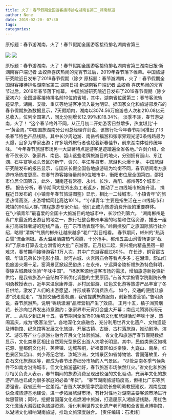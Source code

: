 ```yaml
---
title: 火了！春节假期全国游客接待排名湖南省第三_湖南频道
author: None
date: 2019-02-20- 07:30
tags: 
categories: 
---
```

原标题：春节游湖南，火了！春节假期全国游客接待排名湖南省第三
<!-- more -->
                
<img align="center" border="0" src="http://p1.ifengimg.com/a/2019_08/14304b9350beb55_size139_w518_h352.jpg" />
                
<img align="center" border="0" src="http://p2.ifengimg.com/a/2016/0810/204c433878d5cf9size1_w16_h16.png" />
            
原标题：春节游湖南，火了！春节假期全国游客接待排名湖南省第三湖南日报·新湖南客户端记者 孟姣燕喜庆热闹的元宵节过后，2019年春节落下帷幕。中国旅游研究院近日发布了2019春节假期（除夕
原标题：春节游湖南，火了！春节假期全国游客接待排名湖南省第三
湖南日报·新湖南客户端记者 孟姣燕
喜庆热闹的元宵节过后，2019年春节落下帷幕。
中国旅游研究院近日发布了2019春节假期（除夕至初六）全国游客接待排名前10位的省域，其中，湖南省位居第三；春节客流轨迹显示，湖南、安徽、重庆等地游客净流入最为明显。据国家文化和旅游部发布的春节假期旅游数据显示，7天假期内，湖南以3074.56万旅游总人次和210.08亿元总收入，位列全国第八，同比分别增长12.99%和18.34%。
淡季不淡，春节游湖南，火了！
“这个春节格外不同，从正月初二开始游客日益增多，热度堪比‘十一’黄金周。”中国国旅湖南分公司总经理许剑说，该旅行社今年春节期间推出了13条春节特色产品线路，其中长沙周边游、南岳祈福游和张家界观光游3条线路最为火爆，且多为举家出游；许多境外旅行者也趁着新春佳节，前来湖南体验传统年味。
“今年春节旅游市场另一大显著特点是游客足迹踏遍全省各地。”许剑介绍，全省不仅长沙、张家界、南岳、韶山这些老牌旅游目的地火，分别拥有崀山、东江湖、石牛寨等龙头景区的新宁、资兴、平江等县市，旅游也火爆十足。
中国旅游研究院发布的报告显示，与国庆长假全国各地旅游较为均衡不同，春节期间南方旅游市场热度更高。在春节游客接待量前60位城市中，衡阳市位居全国第四，邵阳市位居全国第五。此外，湖南还有常德、永州、长沙、岳阳、郴州等5个城市上榜。
报告分析，春节期间大批外出务工者返乡，推动了三四线城市旅游升温。
携程近日发布的《小镇青年春节旅游图鉴》显示，相比一二线城市，“小镇青年”的旅游热情高涨，出游增幅同比高达101%。“‘小镇青年’主要是指生活在三四线城市和城镇的90后人群。”携程旅游专家介绍，他们正成为旅游消费升级的重要群体。在“小镇青年”最喜爱的全国十大旅游目的地城市中，长沙位列第六。
“湖南郴州是离广东最近的出游目的地之一，旅行社整合郴州丰富的地接和住宿资源，推出一组主打高端轻奢游的短线产品，在广东市场表现不俗。”岭南控股广之旅国际旅行社介绍，略带“清新”气质的郴州让越来越多“老广”刮目相看。
春节期间，郴州的“热汤白雪”流金淌银。各大温泉酒店热气腾腾，十分抢手。郴州五盖山滑雪场更是“截和”了原本打算去北方滑雪的大批广东游客。正月初二起，资兴境内精品民宿一房难求，春节期间接待游客1.1万人次，其中广东游客超过80%。
在长沙，铜官窑古镇、华谊兄弟长沙电影小镇、炭河古城、火宫殿庙会等看点多多；在湘潭，韶山红色旅游火爆十足，窑湾景区掀起民俗热；在永州，宁远舜帝陵祈福旅游特色鲜明，零陵古城趣味体验“年味中国”。
“根据客源地游客市场的需求，增加旅游新投资新供给，是我省旅游产品结构不断优化调整的主要原因。”吉首大学旅管学院副院长鲁明勇教授表示，近年来温泉康养游、乡村民俗游、红色文化游等旅游产品丰富了冬日供给，激发了人们的出游愿望，并形成春节消费热点。
如今，交通的便捷让旅游“说走就走”。“抢抓交通改善机遇，我省提质旅游服务，创新旅游营销。”鲁明勇说，春节旅游热，说明“锦绣潇湘”品牌营销产生了效应。
正月十五，橘子洲赏烟花，长沙向世界发出诗意邀约；张家界市元宵灯会盛大开幕；南岳龙腾狮跃闹元宵……
从除夕到正月十五，春节期间全省1500余项文化和旅游活动年味十足、热闹喜庆，成为“吸客法宝”。各地深化文旅融合，充分利用世界文化遗产、文物遗迹及博物馆、纪念馆等发展文化旅游，开展古镇、古街、古村落旅游，推动剧场、演艺、游乐等产业与旅游业融合开展文化体验旅游。
省文化和旅游厅春节假期数据显示，文化类景区相比自然观光型景区出游人次增长明显。其中，民俗类景区如桃花源、皇都侗文化村、芙蓉镇、边城茶峒，祈福景区如炎帝陵、九嶷山、南岳，红色景区如韶山、刘少奇纪念馆、汝城沙洲，文博景区如省博物馆、曾国藩故里、齐白石文化旅游区等，都成为春节出游细分市场的人气景区。
“尽管湖南冬季气候条件不如南方沿海城市，但文化旅游基础好，春节旅游市场依然红火。”省文化和旅游厅相关负责人表示，春节期间的旅游消费呈现出较强的文化驱动，充满年文化的旅游产品也已成为很多家庭的必备“年货”。
“春节湖南旅游热度高，但相比广东等旅游强省，我省还有一定差距。”吉首大学旅管学院副院长鲁明勇教授建议，湖南应加快全域旅游基地建设，进一步拓展旅游市场，有针对性地对湖南主要客源市场进行优惠营销；同时，挖掘曾国藩文化点燃湘中旅游，打造屈原入湘旅游线路，用红色文化激活大湘西红色旅游资源，活化利用世界文化遗产老司城和全省重点博物馆，以湖湘文化唱响湖南旅游，推动文旅深度融合。
[责任编辑：石凌炜]
            
